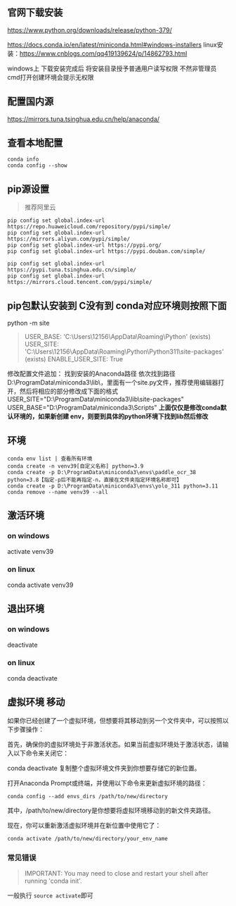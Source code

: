 
## 官网下载安装
https://www.python.org/downloads/release/python-379/

https://docs.conda.io/en/latest/miniconda.html#windows-installers
linux安装：https://www.cnblogs.com/qq419139624/p/14862793.html

windows上 下载安装完成后 将安装目录授予普通用户读写权限 不然非管理员cmd打开创建环境会提示无权限
## 配置国内源

https://mirrors.tuna.tsinghua.edu.cn/help/anaconda/

## 查看本地配置
```
conda info
conda config --show
```
## pip源设置
> 推荐阿里云
```
pip config set global.index-url https://repo.huaweicloud.com/repository/pypi/simple/
pip config set global.index-url https://mirrors.aliyun.com/pypi/simple/
pip config set global.index-url https://pypi.org/
pip config set global.index-url https://pypi.douban.com/simple/

pip config set global.index-url https://pypi.tuna.tsinghua.edu.cn/simple/
pip config set global.index-url https://mirrors.cloud.tencent.com/pypi/simple/
```

## pip包默认安装到 C没有到 conda对应环境则按照下面
python -m site

>USER_BASE: 'C:\\Users\\12156\\AppData\\Roaming\\Python' (exists)
>USER_SITE: 'C:\\Users\\12156\\AppData\\Roaming\\Python\\Python311\\site-packages' (exists)
>ENABLE_USER_SITE: True

修改配置文件追加：
找到安装的Anaconda路径 依次找到路径D:\ProgramData\miniconda3\lib\，里面有一个site.py文件，推荐使用编辑器打开，然后将相应的部分修改成下面的格式
USER_SITE="D:\ProgramData\miniconda3\lib\site-packages"
USER_BASE="D:\ProgramData\miniconda3\Scripts"
**上面仅仅是修改conda默认环境的，如果新创建 env，则要到具体的python环境下找到lib然后修改**



## 环境
```
conda env list | 查看所有环境
conda create -n venv39[自定义名称] python=3.9
conda create -p D:\ProgramData\miniconda3\envs\paddle_ocr_38 python=3.8【指定-p后不能再指定-n，直接在文件夹指定环境名称即可】
conda create -p D:\ProgramData\miniconda3\envs\yolo_311 python=3.11
conda remove --name venv39 --all
```
## 激活环境
### on windows
activate venv39
### on linux
conda activate venv39

## 退出环境
### on windows
deactivate
### on linux
conda deactivate

## 虚拟环境 移动
如果你已经创建了一个虚拟环境，但想要将其移动到另一个文件夹中，可以按照以下步骤操作：

首先，确保你的虚拟环境处于非激活状态。如果当前虚拟环境处于激活状态，请输入以下命令来关闭它：


conda deactivate
复制整个虚拟环境文件夹到你想要存储它的新位置。

打开Anaconda Prompt或终端，并使用以下命令来更新虚拟环境的路径：

```
conda config --add envs_dirs /path/to/new/directory
```
其中，/path/to/new/directory是你想要将虚拟环境移动到的新文件夹路径。

现在，你可以重新激活虚拟环境并在新位置中使用它了：
```
conda activate /path/to/new/directory/your_env_name
```

### 常见错误

> IMPORTANT: You may need to close and restart your shell after running 'conda init'.

一般执行  `source activate`即可